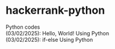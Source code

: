 # hackerrank-python
Python codes
<br>
(03/02/2025): Hello, World! Using Python
<br>
(03/02/2025): if-else Using Python
<br>